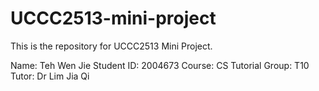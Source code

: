# UCCC2513-mini-project
This is the repository for UCCC2513 Mini Project. 

Name: Teh Wen Jie
Student ID: 2004673
Course: CS
Tutorial Group: T10
Tutor: Dr Lim Jia Qi
